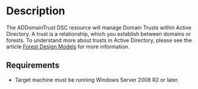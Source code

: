 # Description

The ADDomainTrust DSC resource will manage Domain Trusts within Active Directory. A trust is a relationship, which you establish between domains or forests. To understand more about trusts in Active Directory, please see the article [Forest Design Models](https://docs.microsoft.com/en-us/windows-server/identity/ad-ds/plan/forest-design-models) for more information.

## Requirements

* Target machine must be running Windows Server 2008 R2 or later.
